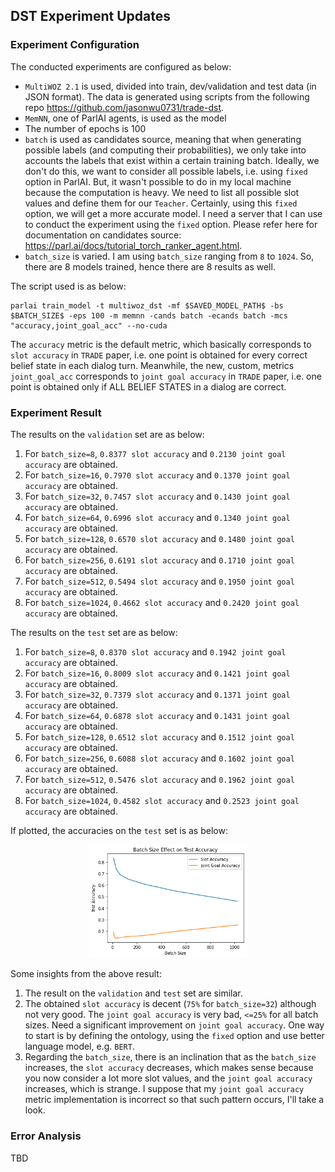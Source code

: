 ## DST Experiment Updates

### Experiment Configuration

The conducted experiments are configured as below:

- `MultiWOZ 2.1` is used, divided into train, dev/validation and test data (in JSON format). The data is generated using scripts from the following repo https://github.com/jasonwu0731/trade-dst.
- `MemNN`, one of ParlAI agents, is used as the model
- The number of epochs is 100
- `batch` is used as candidates source, meaning that when generating possible labels (and computing their probabilities), we only take into accounts the labels that exist within a certain training batch. Ideally, we don't do this, we want to consider all possible labels, i.e. using `fixed` option in ParlAI. But, it wasn't possible to do in my local machine because the computation is heavy. We need to list all possible slot values and define them for our `Teacher`. Certainly, using this `fixed` option, we will get a more accurate model. I need a server that I can use to conduct the experiment using the `fixed` option. Please refer here for documentation on candidates source: https://parl.ai/docs/tutorial_torch_ranker_agent.html.
- `batch_size` is varied. I am using `batch_size` ranging from `8` to `1024`. So, there are 8 models trained, hence there are 8 results as well.

The script used is as below:

```
parlai train_model -t multiwoz_dst -mf $SAVED_MODEL_PATH$ -bs $BATCH_SIZE$ -eps 100 -m memnn -cands batch -ecands batch -mcs "accuracy,joint_goal_acc" --no-cuda
```

The `accuracy` metric is the default metric, which basically corresponds to `slot accuracy` in `TRADE` paper, i.e. one point is obtained for every correct belief state in each dialog turn. Meanwhile, the new, custom, metrics `joint_goal_acc` corresponds to `joint goal accuracy` in `TRADE` paper, i.e. one point is obtained only if ALL BELIEF STATES in a dialog are correct.

### Experiment Result

The results on the `validation` set are as below:

1. For `batch_size=8`, `0.8377 slot accuracy` and `0.2130 joint goal accuracy` are obtained.
2. For `batch_size=16`, `0.7970 slot accuracy` and `0.1370 joint goal accuracy` are obtained.
3. For `batch_size=32`, `0.7457 slot accuracy` and `0.1430 joint goal accuracy` are obtained.
4. For `batch_size=64`, `0.6996 slot accuracy` and `0.1340 joint goal accuracy` are obtained.
5. For `batch_size=128`, `0.6570 slot accuracy` and `0.1480 joint goal accuracy` are obtained.
6. For `batch_size=256`, `0.6191 slot accuracy` and `0.1710 joint goal accuracy` are obtained.
7. For `batch_size=512`, `0.5494 slot accuracy` and `0.1950 joint goal accuracy` are obtained.
8. For `batch_size=1024`, `0.4662 slot accuracy` and `0.2420 joint goal accuracy` are obtained.

The results on the `test` set are as below:

1. For `batch_size=8`, `0.8370 slot accuracy` and `0.1942 joint goal accuracy` are obtained.
2. For `batch_size=16`, `0.8009 slot accuracy` and `0.1421 joint goal accuracy` are obtained.
3. For `batch_size=32`, `0.7379 slot accuracy` and `0.1371 joint goal accuracy` are obtained.
4. For `batch_size=64`, `0.6878 slot accuracy` and `0.1431 joint goal accuracy` are obtained.
5. For `batch_size=128`, `0.6512 slot accuracy` and `0.1512 joint goal accuracy` are obtained.
6. For `batch_size=256`, `0.6088 slot accuracy` and `0.1602 joint goal accuracy` are obtained.
7. For `batch_size=512`, `0.5476 slot accuracy` and `0.1962 joint goal accuracy` are obtained.
8. For `batch_size=1024`, `0.4582 slot accuracy` and `0.2523 joint goal accuracy` are obtained.

If plotted, the accuracies on the `test` set is as below:

<p align="center">
 <img width="50%" src="batch_size_eff_on_test_acc_plot.png" />
</p>

Some insights from the above result:

1. The result on the `validation` and `test` set are similar.
2. The obtained `slot accuracy` is decent (`75%` for `batch_size=32`) although not very good. The `joint goal accuracy` is very bad, `<=25%` for all batch sizes. Need a significant improvement on `joint goal accuracy`. One way to start is by defining the ontology, using the `fixed` option and use better language model, e.g. `BERT`.
3. Regarding the `batch_size`, there is an inclination that as the `batch_size` increases, the `slot accuracy` decreases, which makes sense because you now consider a lot more slot values, and the `joint goal accuracy` increases, which is strange. I suppose that my `joint goal accuracy` metric implementation is incorrect so that such pattern occurs, I'll take a look.

### Error Analysis

TBD
